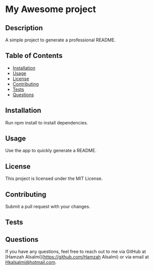 # My Awesome project
  
  ## Description
  A simple project to generate a professional README.
  
  ## Table of Contents
  - [Installation](#installation)
  - [Usage](#usage)
  - [License](#license)
  - [Contributing](#contributing)
  - [Tests](#tests)
  - [Questions](#questions)
  
  ## Installation
  Run npm install to install dependencies.
  
  ## Usage
  Use the app to quickly generate a README.
  
  ## License
  This project is licensed under the MIT License.
  
  ## Contributing
  Submit a pull request with your changes.
  
  ## Tests
  
  
  ## Questions
  If you have any questions, feel free to reach out to me via GitHub at [Hamzah Alsalmi](https://github.com/Hamzah Alsalmi) or via email at Hkalsalmi@hotmail.com.
  